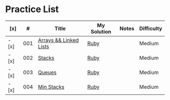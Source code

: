 # Practice List


| [x]   | #   | Title                          | My Solution  | Notes | Difficulty |
| ----- | --- | ------------------------------ | ------------ | ----- | ---------- |
| - [x] | 001 | [Arrays && Linked Lists][p000] | [Ruby][p000] |       | Medium     |
| - [x] | 002 | [Stacks][p001]                 | [Ruby][p001] |       | Medium     |
| - [x] | 003 | [Queues][p002]                 | [Ruby][p002] |       | Medium     |
| - [x] | 004 | [Min Stacks][p003]             | [Ruby][p003] |       | Medium     |


[p000]:https://repl.it/@simandebvu/data-structures-algorithms#src/data-structures/LINKED%20LISTS/linked_list.rb
[p001]:https://repl.it/@simandebvu/data-structures-algorithms#src/data-structures/STACKS/[ARRAY]%20Stacks.rb
[p002]:https://repl.it/@simandebvu/data-structures-algorithms#src/data-structures/QUEUES/[LINKED%20LISTS]%20Queues.rb
[p003]:https://repl.it/@simandebvu/data-structures-algorithms#src/data-structures/STACKS/[LINKED%20LISTS]%20Stacks.rb
